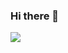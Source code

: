 ### Hi there 👋

<!--
**Hyun0828/Hyun0828** is a ✨ _special_ ✨ repository because its `README.md` (this file) appears on your GitHub profile.

Here are some ideas to get you started:

- 🔭 I’m currently working on ...
- 🌱 I’m currently learning ...
- 👯 I’m looking to collaborate on ...
- 🤔 I’m looking for help with ...
- 💬 Ask me about ...
- 📫 How to reach me: ...
- 😄 Pronouns: ...
- ⚡ Fun fact: ...
-->

<a href="https://velog.io/@spdlqj4818/posts" target="_blank"><img src="https://simpleicons.org/icons/velog.svg/velog.io-#32cd32?style=plastic&logo=appveyor&logoColor=#fffafa"/></a>
